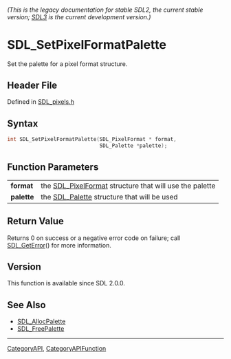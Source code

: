 ###### (This is the legacy documentation for stable SDL2, the current stable version; [SDL3](https://wiki.libsdl.org/SDL3/) is the current development version.)
# SDL_SetPixelFormatPalette

Set the palette for a pixel format structure.

## Header File

Defined in [SDL_pixels.h](https://github.com/libsdl-org/SDL/blob/SDL2/include/SDL_pixels.h)

## Syntax

```c
int SDL_SetPixelFormatPalette(SDL_PixelFormat * format,
                              SDL_Palette *palette);

```

## Function Parameters

|                 |                                                                            |
| --------------- | -------------------------------------------------------------------------- |
| **format**      | the [SDL_PixelFormat](SDL_PixelFormat) structure that will use the palette |
| **palette**     | the [SDL_Palette](SDL_Palette) structure that will be used                 |

## Return Value

Returns 0 on success or a negative error code on failure; call
[SDL_GetError](SDL_GetError)() for more information.

## Version

This function is available since SDL 2.0.0.

## See Also

* [SDL_AllocPalette](SDL_AllocPalette)
* [SDL_FreePalette](SDL_FreePalette)

----
[CategoryAPI](CategoryAPI), [CategoryAPIFunction](CategoryAPIFunction)

